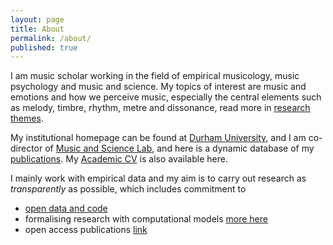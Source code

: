 ```yaml
---
layout: page
title: About
permalink: /about/
published: true
---
```


<link rel="stylesheet" href="https://cdn.jsdelivr.net/gh/jpswalsh/academicons@1/css/academicons.min.css">


I am music scholar working in the field of empirical musicology, music psychology and music and science. My topics of interest are music and emotions and how we perceive music, especially the central elements such as melody, timbre, rhythm, metre and dissonance, read more in [research themes](https://tuomaseerola.github.io/).

My institutional homepage can be found at [Durham University](https://www.durham.ac.uk/staff/tuomas-eerola/), and I am co-director of [Music and Science Lab](https://musicscience.net/), and here is a dynamic database of my [publications](https://tuomaseerola.github.io/publications). My [Academic CV](tuomaseerola_CV.pdf) is also available here.

I mainly work with empirical data and my aim is to carry out research as _transparently_ as possible, which includes commitment to
* <i class="ai ai-open-data ai-1x"></i> [open data and code](http://github.com/tuomaseerola/opendata/)
* formalising research with computational models [more here](_posts/2021-10-17-topic.md)
* <i class="ai ai-open-access ai-1x"></i> open access publications [link](publications.md)

